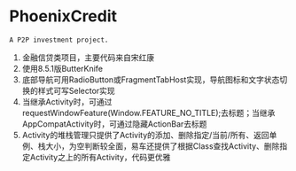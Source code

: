 # PhoenixCredit
    A P2P investment project.

1. 金融信贷类项目，主要代码来自宋红康
2. 使用8.5.1版ButterKnife
3. 底部导航可用RadioButton或FragmentTabHost实现，导航图标和文字状态切换的样式可写Selector实现
4. 当继承Activity时，可通过requestWindowFeature(Window.FEATURE_NO_TITLE);去标题；当继承AppCompatActivity时，可通过隐藏ActionBar去标题
5. Activity的堆栈管理只提供了Activity的添加、删除指定/当前/所有、返回单例、栈大小，为空判断较全面，易车还提供了根据Class查找Activity、删除指定Activity之上的所有Activity，代码更优雅
